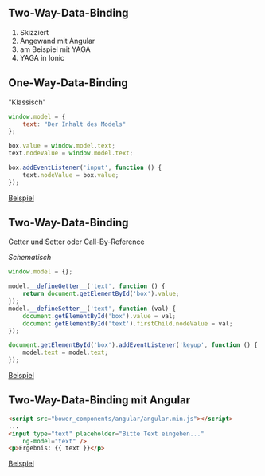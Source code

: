 ## Two-Way-Data-Binding

1. Skizziert
1. Angewand mit Angular
1. am Beispiel mit YAGA
1. YAGA in Ionic


## One-Way-Data-Binding

"Klassisch"

```js
window.model = {
    text: "Der Inhalt des Models"
};

box.value = window.model.text;
text.nodeValue = window.model.text;

box.addEventListener('input', function () {
    text.nodeValue = box.value;
});
```

[Beispiel](examples/one-way/index.html)


## Two-Way-Data-Binding

Getter und Setter oder Call-By-Reference

*Schematisch*

```js
window.model = {};

model.__defineGetter__('text', function () {
    return document.getElementById('box').value;
});
model.__defineSetter__('text', function (val) {
    document.getElementById('box').value = val;
    document.getElementById('text').firstChild.nodeValue = val;
});

document.getElementById('box').addEventListener('keyup', function () {
    model.text = model.text;
});
```

[Beispiel](examples/two-way/index.html)


## Two-Way-Data-Binding mit Angular

```html
<script src="bower_components/angular/angular.min.js"></script>
...
<input type="text" placeholder="Bitte Text eingeben..."
    ng-model="text" />
<p>Ergebnis: {{ text }}</p>
```

[Beispiel](examples/two-way-angular/index.html)
